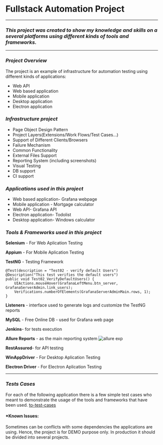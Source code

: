 # **Fullstack Automation Project**
------------

###  *This project was created to show my knowledge and skills on a several platforms using different kinds of tools and frameworks.*

-----------
###  *Project Overview* 
The project is an example of infrastructure for automation testing using different kinds of applications:
- Web API
- Web based application
- Mobile application
- Desktop application
- Electron application

### *Infrastructure project*

- Page Object Design Pattern
- Project Layers(Extensions/Work Flows/Test Cases...)
- Support of Different Clients/Browsers
- Failure Mechanism
- Common Functionality
- External Files Support
- Reporting System (including screenshots)
- Visual Testing
- DB support
- CI support

### *Applications used in this project*
- Web based application- Grafana webpage 
- Mobile application - Mortgage calculator 
- Web API- Grafana API  
- Electron application- Todolist
- Desktop application- Windows calculator 

### *Tools & Frameworks used in this project*
**Selenium** - For Web Aplication Testing

**Appium** - For Mobile Aplication Testing

**TestNG** - Testing Framework


    @Test(description = "Test02 - verify default Users")
    @Description("This test verifies the default users")
    public void Test02_VerifyDefaultUsers() {
        UIActions.mouseHover(GrafanaLeftMenu.btn_server, GrafanaServerAdmin.link_users);
        Verifications.numberOfElements(GrafanaServerAdminMain.rows, 1);
    }

**Listeners** - interface used to generate logs and customize the TestNG reports

**MySQL** - Free Online DB - used for Grafana web page

**Jenkins**- for tests execution

**Allure Reports** - as the main reporting system 
![allure exp](https://user-images.githubusercontent.com/109291463/179021063-b8d01ad2-93f2-4bcd-a6d1-25d40891c277.png)

**RestAssured**- for API testing

**WinAppDriver** - For Desktop Aplication Testing

**Electron Driver** - For Electron Aplication Testing



------------

### *Tests Cases*
For each of the following application there is a few simple test cases who meant to demonstrate the usage of the tools and frameworks that have been used.
[to-test-cases](http://https://github.com/shellys29/FinalProjectAutomation/tree/main/src/test/java "test-cases")


#### *Known Issues:
Sometimes can be conflicts with some dependencies the applications are using. Hence, the project is for DEMO purpose only. In production it should be divided into several projects.
